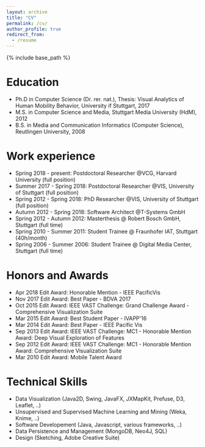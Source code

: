 ```yaml
---
layout: archive
title: "CV"
permalink: /cv/
author_profile: true
redirect_from:
  - /resume
---
```


{% include base_path %}

Education
======

* Ph.D in Computer Science (Dr. rer. nat.), Thesis: Visual Analytics of Human Mobility Behavior, University if Stuttgart, 2017 
* M.S. in Computer Science and Media, Stuttgart Media University (HdM), 2012
* B.S. in Media and Communication Informatics (Computer Science), Reutlingen University, 2008

Work experience
======
* Spring 2018 - present: Postdoctoral Researcher @VCG, Harvard University (full position)
* Summer 2017 - Spring 2018: Postdoctoral Researcher @VIS, University of Stuttgart (full position)
* Spring 2012 - Spring 2018: PhD Researcher  @VIS, University of Stuttgart (full position)
* Autumn 2012 - Spring 2018: Software Architect @T-Systems GmbH
* Spring 2012 - Autumn 2012: Masterthesis @ Robert Bosch GmbH, Stuttgart (full time)
* Spring 2010 - Summer 2011: Student Trainee @ Fraunhofer IAT, Stuttgart (40h/month)
* Spring 2006 - Summer 2006: Student Trainee @ Digital Media Center, Stuttgart (full time)


Honors and Awards
======
* Apr 2018 Edit Award: Honorable Mention - IEEE PacificVis
* Nov 2017 Edit Award: Best Paper - BDVA 2017
* Oct 2015 Edit Award: IEEE VAST Challenge: Grand Challenge Award - Comprehensive Visualization Suite
* Mar 2015 Edit Award: Best Student Paper - IVAPP'16
* Mar 2014 Edit Award: Best Paper - IEEE Pacific Vis
* Sep 2013 Edit Award: IEEE VAST Challenge: MC1 - Honorable Mention Award: Deep Visual Exploration of Features
* Sep 2012 Edit Award: IEEE VAST Challenge: MC1 - Honorable Mention Award: Comprehensive Visualization Suite
* Mar 2010 Edit Award: Mobile Talent Award

Technical Skills
======
* Data Visualization (Java2D, Swing, JavaFX, JXMapKit, Prefuse, D3, Leaflet, ..)
* Unsupervised and Supervised Machine Learning and Mining (Weka, Knime, ..)
* Software Developement (Java, Javascript, various frameworks, ..)
* Data Persistence and Management (MongoDB, Neo4J, SQL)
* Design (Sketching, Adobe Creative Suite)

